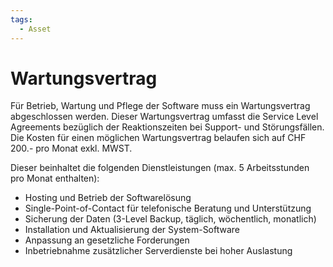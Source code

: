 ```yaml
---
tags:
  - Asset
---
```


# Wartungsvertrag

Für Betrieb, Wartung und Pflege der Software muss ein Wartungsvertrag abgeschlossen werden. Dieser Wartungsvertrag umfasst die Service Level Agreements bezüglich der Reaktionszeiten bei Support- und Störungsfällen. Die Kosten für einen möglichen Wartungsvertrag belaufen sich auf CHF 200.- pro Monat exkl. MWST.

Dieser beinhaltet die folgenden Dienstleistungen (max. 5 Arbeitsstunden pro Monat enthalten):

- Hosting und Betrieb der Softwarelösung
- Single-Point-of-Contact für telefonische Beratung und Unterstützung
- Sicherung der Daten (3-Level Backup, täglich, wöchentlich, monatlich)
- Installation und Aktualisierung der System-Software
- Anpassung an gesetzliche Forderungen
- Inbetriebnahme zusätzlicher Serverdienste bei hoher Auslastung
